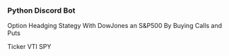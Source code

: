 ### Python Discord Bot

Option Headging Stategy With DowJones an S&P500 By Buying Calls and Puts

Ticker VTI SPY
